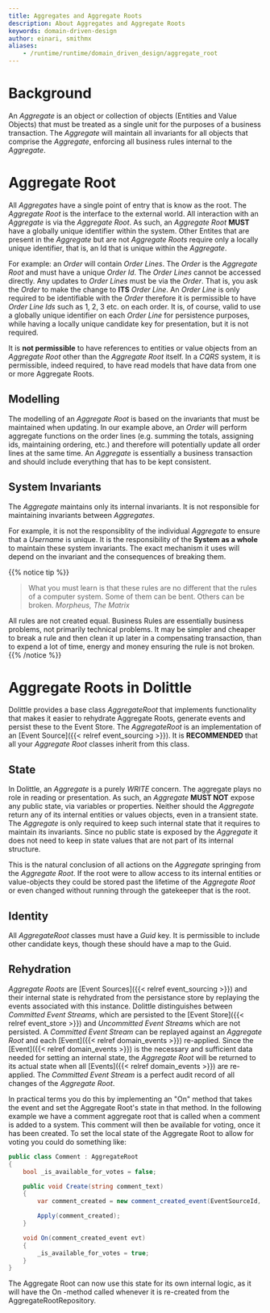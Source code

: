 ```yaml
---
title: Aggregates and Aggregate Roots
description: About Aggregates and Aggregate Roots
keywords: domain-driven-design
author: einari, smithmx
aliases:
    - /runtime/runtime/domain_driven_design/aggregate_root
---
```


# Background

An *Aggregate* is an object or collection of objects (Entities and Value Objects) that must be treated as a single unit for the
purposes of a business transaction. The *Aggregate* will maintain all invariants for all objects that comprise the *Aggregate*,
enforcing all business rules internal to the *Aggregate*.

# Aggregate Root 

All *Aggregates* have a single point of entry that is know as the root.  The *Aggregate Root* is the interface to the external world.
All interaction with an *Aggregate* is via the *Aggregate Root*.  As such, an *Aggregate Root* **MUST** have a globally unique identifier
within the system.  Other Entites that are present in the *Aggregate* but are not *Aggregate Roots* require only a locally unique
identifier, that is, an Id that is unique within the *Aggregate*.  

For example: an *Order* will contain *Order Lines*.  The *Order* is the *Aggregate Root* and must have a unique *Order Id*.  The *Order Lines* cannot be accessed directly.  Any updates to *Order Lines* must be via the *Order*.  That is, you ask the *Order* to make the change to **ITS** *Order Line*.  An *Order Line* is only required to be identifiable with the *Order* therefore it is permissible to have *Order Line Ids* such as 1, 2, 3 etc. on each order.  It is, of course, valid to use a globally unique identifier on each *Order Line* for persistence purposes, while having a locally unique candidate key for presentation, but it is not required.

It is **not permissible** to have references to entities or value objects from an *Aggregate Root* other than the *Aggregate Root* itself.  In a *CQRS* system, it is permissible, indeed required, to have read models that have data from one or more Aggregate Roots.

## Modelling

The modelling of an *Aggregate Root* is based on the invariants that must be maintained when updating.  In our example above, an *Order* will perform aggregate functions on the order lines (e.g. summing the totals, assigning ids, maintaining ordering, etc.) and therefore will potentially update all order lines at the same time.  An *Aggregate* is essentially a business transaction and should include everything that has to be kept consistent.

## System Invariants

The *Aggregate* maintains only its internal invariants. It is not responsible for maintaining invariants between *Aggregates*.

For example, it is not the responsiblity of the individual *Aggregate* to ensure that a *Username* is unique.  It is the responsibility of the **System as a whole** to maintain these system invariants.  The exact mechanism it uses will depend on the invariant and the consequences of breaking them.

{{% notice tip %}}  
> What you must learn is that these rules are no different that the rules of a computer system. Some of them can be bent. Others can be broken.
> <cite>Morpheus, The Matrix</cite>

All rules are not created equal.  Business Rules are essentially business problems, not primarily technical problems.  It may be simpler and cheaper
to break a rule and then clean it up later in a compensating transaction, than to expend a lot of time, energy and money ensuring the rule is not broken.
{{% /notice %}}  

# Aggregate Roots in Dolittle

Dolittle provides a base class *AggregateRoot* that implements functionality that makes it easier to rehydrate Aggregate Roots, generate events and persist these to the Event Store.  The *AggregateRoot* is an implementation of an [Event Source]({{< relref event_sourcing >}}).  It is **RECOMMENDED** that all your *Aggregate Root* classes inherit from this class.

## State

In Dolittle, an *Aggregate* is a purely *WRITE* concern. The aggregate plays no role in reading or presentation. As such, an *Aggregate* **MUST NOT** expose any public state, via variables or properties. Neither should the *Aggregate* return any of its internal entities or values objects, even in a transient state. The *Aggregate* is only required to keep such internal state that it requires to maintain its invariants.  Since no public state is exposed by the *Aggregate* it does not need to keep in state values that are not part of its internal structure. 

This is the natural conclusion of all actions on the *Aggregate* springing from the *Aggregate Root*. If the root were to allow access to its internal entities or value-objects they could be stored past the lifetime of the *Aggregate Root* or even changed without running through the gatekeeper that is the root.

## Identity

All *AggregateRoot* classes must have a *Guid* key. It is permissible to include other candidate keys, though these should have a map to the Guid.

## Rehydration

*Aggregate Roots* are [Event Sources]({{< relref event_sourcing >}}) and their internal state is rehydrated from the persistance store by replaying the events associated with this instance.  Dolittle distinguishes between *Committed Event Streams*, which are persisted to the [Event Store]({{< relref event_store >}}) and *Uncommitted Event Stream*s which are not persisted.  A *Committed Event Stream* can be replayed against an *Aggregate Root* and each [Event]({{< relref domain_events >}}) re-applied. Since the [Event]({{< relref domain_events >}}) is the necessary and sufficient data needed for setting an internal state, the *Aggregate Root* will be returned to its actual state when all [Events]({{< relref domain_events >}}) are re-applied.  The *Committed Event Stream* is a perfect audit record of all changes of the *Aggregate Root*.

In practical terms you do this by implementing an "On" method that takes the event and set the Aggregate Root's state in that method. In the following example we have a comment aggregate root that is called when a comment is added to a system. This comment will then be available for voting, once it has been created. To set the local state of the Aggregate Root to allow for voting you could do something like:

```csharp
public class Comment : AggregateRoot
{
    bool _is_available_for_votes = false;

    public void Create(string comment_text)
    {
        var comment_created = new comment_created_event(EventSourceId, comment_text);

        Apply(comment_created);
    }

    void On(comment_created_event evt)
    {
        _is_available_for_votes = true;
    }
}
```

The Aggregate Root can now use this state for its own internal logic, as it will have the On -method called whenever it is re-created from the AggregateRootRepository.





